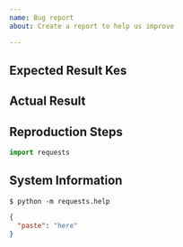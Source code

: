 ```yaml
---
name: Bug report
about: Create a report to help us improve

---
```


<!-- Summary. -->

## Expected Result Kes

<!-- What you expected. -->

## Actual Result

<!-- What happened instead. -->

## Reproduction Steps

```python
import requests

```

## System Information

    $ python -m requests.help

```json
{
  "paste": "here"
}
```

<!-- This command is only available on Requests v2.16.4 and greater. Otherwise,
please provide some basic information about your system (Python version,
operating system, &c). -->
